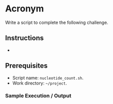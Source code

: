 # Acronym

Write a script to complete the following challenge.

## Instructions

- 

## Prerequisites

- Script name: `nucleotide_count.sh`.
- Work directory: `~/project`.

### Sample Execution / Output
